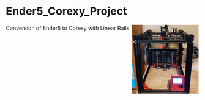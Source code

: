 # Ender5_Corexy_Project

<img align="right" width=175 src="Images/Ender5_Corexy_Prototype.jpg" />

Conversion of Ender5 to Corexy with Linear Rails
